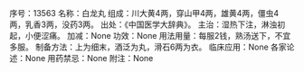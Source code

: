 序号：13563
名称：白龙丸
组成：川大黄4两，穿山甲4两，雄黄4两，僵虫4两，乳香3两，没药3两。
出处：《中国医学大辞典》。
主治：湿热下注，淋浊初起，小便涩痛。
加减：None
功效：None
用法用量：每服2钱，熟汤送下，不宜多服。
制备方法：上为细末，酒泛为丸，滑石6两为衣。
临床应用：None
各家论述：None
用药禁忌：None
附注：None
